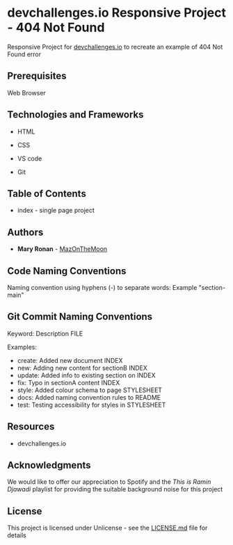 # devchallenges.io Responsive Project - 404 Not Found

 Responsive Project for [devchallenges.io](https://devchallenges.io/challenges/wBunSb7FPrIepJZAg0sY) to recreate an example of 404 Not Found error

 ## Prerequisites

 Web Browser

 ## Technologies and Frameworks

 * HTML
 * CSS

 * VS code
 * Git


 ## Table of Contents

 * index - single page project

 ## Authors

 * **Mary Ronan** - [MazOnTheMoon](https://github.com/MazontheMoon)

 ## Code Naming Conventions

 Naming convention using hyphens (-) to separate words:
 Example "section-main"

 ## Git Commit Naming Conventions

 Keyword: Description FILE

 Examples:
 * create: Added new document INDEX
 * new: Adding new content for sectionB INDEX
 * update: Added info to existing section on INDEX
 * fix: Typo in sectionA content INDEX
 * style: Added colour schema to page STYLESHEET
 * docs: Added naming convention rules to README
 * test: Testing accessibility for styles in STYLESHEET


 ## Resources

 * devchallenges.io

 ## Acknowledgments

 We would like to offer our appreciation to Spotify and the *This is Ramin Djawadi* playlist for providing the suitable background noise for this project

 ## License

 This project is licensed under Unlicense - see the [LICENSE.md](LICENSE.md) file for details
